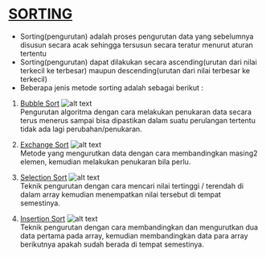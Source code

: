 # [SORTING](https://github.com/MeiLing19/ALGORITMA-DAN-STRUKTUR-DATA-ASSIGNMENT/tree/main/SORTING)

  - Sorting(pengurutan) adalah proses pengurutan data yang sebelumnya disusun secara acak sehingga tersusun secara teratur menurut aturan tertentu
  - Sorting(pengurutan) dapat dilakukan secara ascending(urutan dari nilai terkecil ke terbesar) maupun descending(urutan dari nilai terbesar ke terkecil)
  - Beberapa jenis metode sorting adalah sebagai berikut :

 1. [Bubble Sort](https://github.com/yosafatrend/ASD-Assignments/blob/master/2_Sorting/bubble_sort.go)
    ![alt text](https://cdn.discordapp.com/attachments/717947439126151258/947481241026969650/unknown.png)
    <br> Pengurutan algoritma dengan cara melakukan penukaran data secara terus menerus sampai bisa dipastikan dalam suatu perulangan tertentu tidak ada lagi perubahan/penukaran.
    
 2. [Exchange Sort](https://github.com/yosafatrend/ASD-Assignments/blob/master/2_Sorting/challenge.go)
    ![alt text](https://cdn.discordapp.com/attachments/717947439126151258/947487324219015168/unknown.png)
    <br> Metode yang mengurutkan data dengan cara membandingkan masing2 elemen, kemudian melakukan penukaran bila perlu.

 3. [Selection Sort](https://github.com/yosafatrend/ASD-Assignments/blob/master/2_Sorting/selection_sort.go)
    ![alt text](https://cdn.discordapp.com/attachments/717947439126151258/947482140650651688/unknown.png)
    <br> Teknik pengurutan dengan cara mencari nilai tertinggi / terendah di dalam array kemudian menempatkan nilai tersebut di tempat semestinya.
    
 4. [Insertion Sort](https://github.com/yosafatrend/ASD-Assignments/blob/master/2_Sorting/insertion_sort.go)
    ![alt text](https://cdn.discordapp.com/attachments/717947439126151258/947481583995195512/unknown.png)
    <br> Teknik pengurutan dengan cara membandingkan dan mengurutkan dua data pertama pada array, kemudian membandingkan data  para array berikutnya apakah sudah berada di tempat semestinya.</br>



